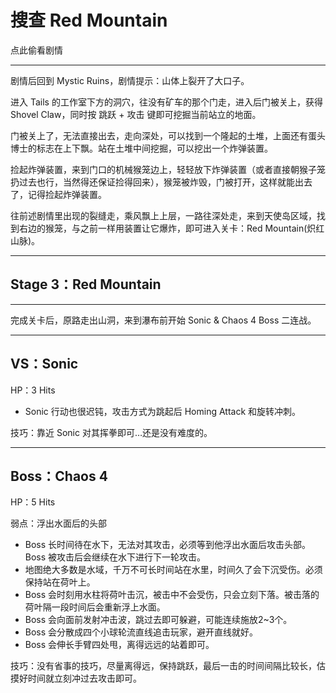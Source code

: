 # 搜查 Red Mountain

点此偷看剧情

---

剧情后回到 Mystic Ruins，剧情提示：山体上裂开了大口子。

进入 Tails 的工作室下方的洞穴，往没有矿车的那个门走，进入后门被关上，获得 Shovel Claw，同时按 跳跃 + 攻击 键即可挖掘当前站立的地面。

门被关上了，无法直接出去，走向深处，可以找到一个隆起的土堆，上面还有蛋头博士的标志在上下飘。站在土堆中间挖掘，可以挖出一个炸弹装置。

捡起炸弹装置，来到门口的机械猴笼边上，轻轻放下炸弹装置（或者直接朝猴子笼扔过去也行，当然得还保证捡得回来），猴笼被炸毁，门被打开，这样就能出去了，记得捡起炸弹装置。

往前述剧情里出现的裂缝走，乘风飘上上层，一路往深处走，来到天使岛区域，找到右边的猴笼，与之前一样用装置让它爆炸，即可进入关卡：Red Mountain\(炽红山脉\)。

---

## Stage 3：Red Mountain

---

完成关卡后，原路走出山洞，来到瀑布前开始 Sonic & Chaos 4 Boss 二连战。

---

## VS：Sonic

HP：3 Hits

* Sonic 行动也很迟钝，攻击方式为跳起后 Homing Attack 和旋转冲刺。

技巧：靠近 Sonic 对其挥拳即可…还是没有难度的。

---

## Boss：Chaos 4

HP：5 Hits

弱点：浮出水面后的头部

* Boss 长时间待在水下，无法对其攻击，必须等到他浮出水面后攻击头部。Boss 被攻击后会继续在水下进行下一轮攻击。
* 地图绝大多数是水域，千万不可长时间站在水里，时间久了会下沉受伤。必须保持站在荷叶上。
* Boss 会时刻用水柱将荷叶击沉，被击中不会受伤，只会立刻下落。被击落的荷叶隔一段时间后会重新浮上水面。
* Boss 会向面前发射冲击波，跳过去即可躲避，可能连续施放2~3个。
* Boss 会分散成四个小球轮流直线追击玩家，避开直线就好。
* Boss 会伸长手臂四处甩，离得远远的站着即可。

技巧：没有省事的技巧，尽量离得远，保持跳跃，最后一击的时间间隔比较长，估摸好时间就立刻冲过去攻击即可。



